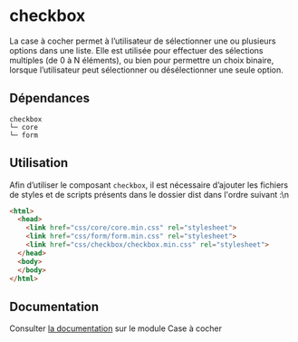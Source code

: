 # checkbox

La case à cocher permet à l’utilisateur de sélectionner une ou plusieurs options dans une liste. Elle est utilisée pour effectuer des sélections multiples (de 0 à N éléments), ou bien pour permettre un choix binaire, lorsque l’utilisateur peut sélectionner ou désélectionner une seule option.

## Dépendances
```shell
checkbox
└─ core
└─ form
```

## Utilisation
Afin d’utiliser le composant `checkbox`, il est nécessaire d’ajouter les fichiers de styles et de scripts présents dans le dossier dist dans l'ordre suivant :\n
```html
<html>
  <head>
    <link href="css/core/core.min.css" rel="stylesheet">
    <link href="css/form/form.min.css" rel="stylesheet">
    <link href="css/checkbox/checkbox.min.css" rel="stylesheet">
  </head>
  <body>
  </body>
</html>
```

## Documentation

Consulter [la documentation](https://www.systeme-de-design.gouv.fr/elements-d-interface/composants/case-a-cocher) sur le module Case à cocher